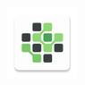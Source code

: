 <h1 align="center">
  <a href="https://github.com/dec0dOS/amazing-github-template">
    <img src="app/src/main/res/mipmap-xxxhdpi/ic_launcher.png" alt="Logo" width="125" height="125">
  </a>
</h1>
